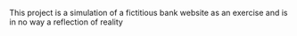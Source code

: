 This project is a simulation of a fictitious bank website as an exercise and is in no way a reflection of reality
